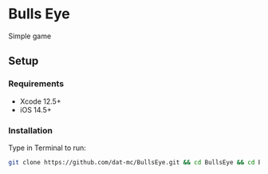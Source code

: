 # Bulls Eye
Simple game
## Setup
### Requirements
- Xcode 12.5+
- iOS 14.5+
### Installation
Type in Terminal to run:
```zsh
git clone https://github.com/dat-mc/BullsEye.git && cd BullsEye && cd BullsEye && open BullsEye.xcodeproj
```
